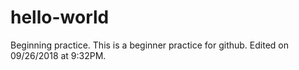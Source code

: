# hello-world
Beginning practice.
This is a beginner practice for github. Edited on 09/26/2018 at 9:32PM.
